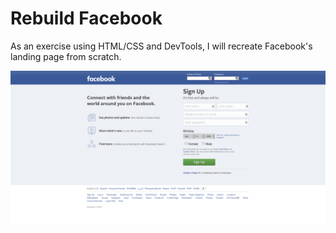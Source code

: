# Rebuild Facebook
As an exercise using HTML/CSS and DevTools, I will recreate Facebook's landing page from scratch.

![Facebook's landing page](facebook-reference.png)